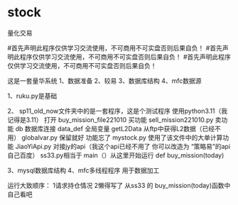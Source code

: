 # stock
量化交易

#首先声明此程序仅供学习交流使用，不可商用不可实盘否则后果自负！
#首先声明此程序仅供学习交流使用，不可商用不可实盘否则后果自负！
#首先声明此程序仅供学习交流使用，不可商用不可实盘否则后果自负！

这是一套量华系统 
1、数据准备
2、较易
3、数据库结构
4、mfc数据源

1、ruku.py是基础

2、
sp11_old_now文件夹中的是一套程序，这是个测试程序 使用python3.11（我记得是3.11） 打开
buy_mission_file221010    买功能
sell_mission221010.py    卖功能
db   数据库连接
data_def    全局变量
getL2Data  从ftp中获得L2数据（已经不用）
globalvar.py  保留就好 功能忘了
mystock.py  使用了该文件中的大单计算功能
JiaoYiApi.py  对接jy的api（我这个api已经不用了  你可以改造为  “策略易”的api 自己百度） 
ss33.py相当于 main（）从这里开始运行 def buy_mission(today)

3、mysql数据库结构
4、mfc多线程程序 用于数据加工 

运行大致顺序：
1请求持仓情况
2懒得写了 从ss33 的  buy_mission(today)函数中自己看吧




